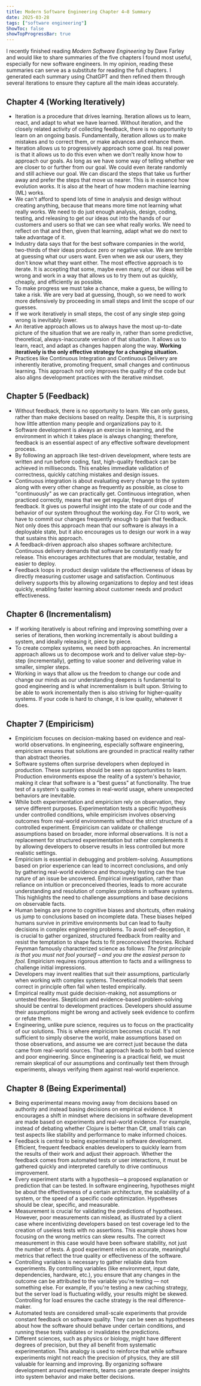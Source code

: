 ```yaml
---
title: Modern Software Engineering Chapter 4–8 Summary
date: 2025-03-28
tags: ["software engineering"]
ShowToc: false
showTopProgressBar: true
---
```


I recently finished reading *Modern Software Engineering* by Dave Farley and would like to share summaries of the five chapters I found most useful, especially for new software engineers. In my opinion, reading these summaries can serve as a substitute for reading the full chapters. I generated each summary using ChatGPT and then refined them through several iterations to ensure they capture all the main ideas accurately.

## Chapter 4 (Working Iteratively)

- Iteration is a procedure that drives learning. Iteration allows us to learn, react, and adapt to what we have learned. Without iteration, and the closely related activity of collecting feedback, there is no opportunity to learn on an ongoing basis. Fundamentally, iteration allows us to make mistakes and to correct them, or make advances and enhance them.
- Iteration allows us to progressively approach some goal. Its real power is that it allows us to do this even when we don't really know how to approach our goals. As long as we have some way of telling whether we are closer to or further from our goal. We could even iterate randomly and still achieve our goal. We can discard the steps that take us further away and prefer the steps that move us nearer. This is in essence how evolution works. It is also at the heart of how modern machine learning (ML) works.
- We can't afford to spend lots of time in analysis and design without creating anything, because that means more time not learning what really works. We need to do just enough analysis, design, coding, testing, and releasing to get our ideas out into the hands of our customers and users so that we can see what really works. We need to reflect on that and then, given that learning, adapt what we do next to take advantage of it.
- Industry data says that for the best software companies in the world, two-thirds of their ideas produce zero or negative value. We are terrible at guessing what our users want. Even when we ask our users, they don't know what they want either. The most effective approach is to iterate. It is accepting that some, maybe even many, of our ideas will be wrong and work in a way that allows us to try them out as quickly, cheaply, and efficiently as possible.
- To make progress we must take a chance, make a guess, be willing to take a risk. We are very bad at guessing, though, so we need to work more defensively by proceeding in small steps and limit the scope of our guesses.
- If we work iteratively in small steps, the cost of any single step going wrong is inevitably lower.
- An iterative approach allows us to always have the most up-to-date picture of the situation that we are really in, rather than some predictive, theoretical, always-inaccurate version of that situation. It allows us to learn, react, and adapt as changes happen along the way. **Working iteratively is the only effective strategy for a changing situation.**
- Practices like Continuous Integration and Continuous Delivery are inherently iterative, promoting frequent, small changes and continuous learning. This approach not only improves the quality of the code but also aligns development practices with the iterative mindset.

## Chapter 5 (Feedback)

- Without feedback, there is no opportunity to learn. We can only guess, rather than make decisions based on reality. Despite this, it is surprising how little attention many people and organizations pay to it.
- Software development is always an exercise in learning, and the environment in which it takes place is always changing; therefore, feedback is an essential aspect of any effective software development process.
- By following an approach like test-driven development, where tests are written and run before coding, fast, high-quality feedback can be achieved in milliseconds. This enables immediate validation of correctness, quickly catching mistakes and design issues.
- Continuous integration is about evaluating every change to the system along with every other change as frequently as possible, as close to "continuously" as we can practically get. Continuous integration, when practiced correctly, means that we get regular, frequent drips of feedback. It gives us powerful insight into the state of our code and the behavior of our system throughout the working day. For CI to work, we have to commit our changes frequently enough to gain that feedback. Not only does this approach mean that our software is always in a deployable state, but it also encourages us to design our work in a way that sustains this approach.
- A feedback-driven approach also shapes software architecture. Continuous delivery demands that software be constantly ready for release. This encourages architectures that are modular, testable, and easier to deploy.
- Feedback loops in product design validate the effectiveness of ideas by directly measuring customer usage and satisfaction. Continuous delivery supports this by allowing organizations to deploy and test ideas quickly, enabling faster learning about customer needs and product effectiveness.

## Chapter 6 (Incrementalism)

- If working iteratively is about refining and improving something over a series of iterations, then working incrementally is about building a system, and ideally releasing it, piece by piece.
- To create complex systems, we need both approaches. An incremental approach allows us to decompose work and to deliver value step-by-step (incrementally), getting to value sooner and delivering value in smaller, simpler steps.
- Working in ways that allow us the freedom to change our code and change our minds as our understanding deepens is fundamental to good engineering and is what incrementalism is built upon. Striving to be able to work incrementally then is also striving for higher-quality systems. If your code is hard to change, it is low quality, whatever it does.

## Chapter 7 (Empiricism)

- Empiricism focuses on decision-making based on evidence and real-world observations. In engineering, especially software engineering, empiricism ensures that solutions are grounded in practical reality rather than abstract theories.
- Software systems often surprise developers when deployed in production. These surprises should be seen as opportunities to learn. Production environments expose the reality of a system's behavior, making it clear that software is a "best guess" at functionality. The true test of a system's quality comes in real-world usage, where unexpected behaviors are inevitable.
- While both experimentation and empiricism rely on observation, they serve different purposes. Experimentation tests a specific hypothesis under controlled conditions, while empiricism involves observing outcomes from real-world environments without the strict structure of a controlled experiment. Empiricism can validate or challenge assumptions based on broader, more informal observations. It is not a replacement for structured experimentation but rather complements it by allowing developers to observe results in less controlled but more realistic settings.
- Empiricism is essential in debugging and problem-solving. Assumptions based on prior experience can lead to incorrect conclusions, and only by gathering real-world evidence and thoroughly testing can the true nature of an issue be uncovered. Empirical investigation, rather than reliance on intuition or preconceived theories, leads to more accurate understanding and resolution of complex problems in software systems. This highlights the need to challenge assumptions and base decisions on observable facts.
- Human beings are prone to cognitive biases and shortcuts, often making us jump to conclusions based on incomplete data. These biases helped humans survive in primitive environments but can lead to faulty decisions in complex engineering problems. To avoid self-deception, it is crucial to gather organized, structured feedback from reality and resist the temptation to shape facts to fit preconceived theories. Richard Feynman famously characterized science as follows: *The first principle is that you must not fool yourself – and you are the easiest person to fool.* Empiricism requires rigorous attention to facts and a willingness to challenge initial impressions.
- Developers may invent realities that suit their assumptions, particularly when working with complex systems. Theoretical models that seem correct in principle often fail when tested empirically.
- Empirical reality must guide decision-making, not assumptions or untested theories. Skepticism and evidence-based problem-solving should be central to development practices. Developers should assume their assumptions might be wrong and actively seek evidence to confirm or refute them.
- Engineering, unlike pure science, requires us to focus on the practicality of our solutions. This is where empiricism becomes crucial. It's not sufficient to simply observe the world, make assumptions based on those observations, and assume we are correct just because the data came from real-world sources. That approach leads to both bad science and poor engineering. Since engineering is a practical field, we must remain skeptical of our assumptions and continually test them through experiments, always verifying them against real-world experience.

## Chapter 8 (Being Experimental)

- Being experimental means moving away from decisions based on authority and instead basing decisions on empirical evidence. It encourages a shift in mindset where decisions in software development are made based on experiments and real-world evidence. For example, instead of debating whether Clojure is better than C#, small trials can test aspects like stability and performance to make informed choices.
- Feedback is central to being experimental in software development. Efficient, frequent feedback enables developers to quickly learn from the results of their work and adjust their approach. Whether the feedback comes from automated tests or user interactions, it must be gathered quickly and interpreted carefully to drive continuous improvement.
- Every experiment starts with a hypothesis—a proposed explanation or prediction that can be tested. In software engineering, hypotheses might be about the effectiveness of a certain architecture, the scalability of a system, or the speed of a specific code optimization. Hypotheses should be clear, specific, and measurable.
- Measurement is crucial for validating the predictions of hypotheses. However, poor measurements can mislead, as illustrated by a client case where incentivizing developers based on test coverage led to the creation of useless tests with no assertions. This example shows how focusing on the wrong metrics can skew results. The correct measurement in this case would have been software stability, not just the number of tests. A good experiment relies on accurate, meaningful metrics that reflect the true quality or effectiveness of the software.
- Controlling variables is necessary to gather reliable data from experiments. By controlling variables (like environment, input date, dependencies, hardware, etc.), you ensure that any changes in the outcome can be attributed to the variable you're testing — not something else. For example, if you're testing a new caching strategy, but the server load is fluctuating wildly, your results might be skewed. Controlling for load ensures the cache strategy is the real difference-maker.
- Automated tests are considered small-scale experiments that provide constant feedback on software quality. They can be seen as hypotheses about how the software should behave under certain conditions, and running these tests validates or invalidates the predictions.
- Different sciences, such as physics or biology, might have different degrees of precision, but they all benefit from systematic experimentation. This analogy is used to reinforce that while software experiments might not reach the precision of physics, they are still valuable for learning and improving. By organizing software development around experiments, teams can generate deeper insights into system behavior and make better decisions.
